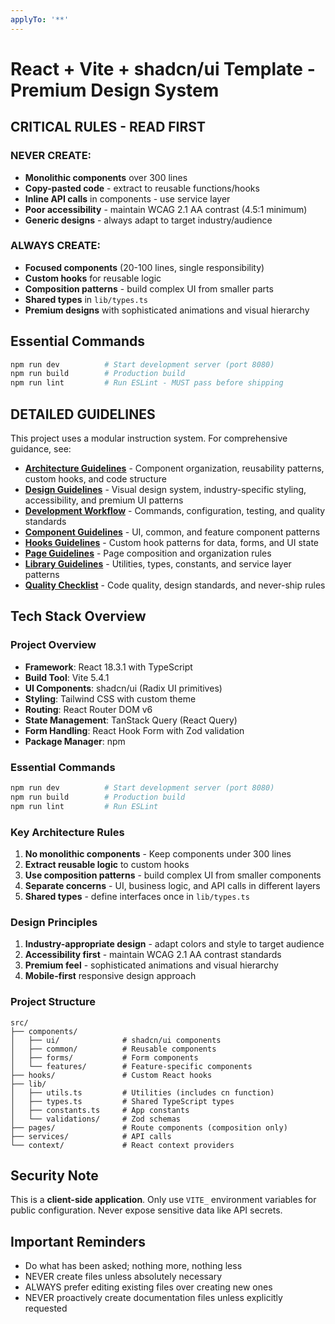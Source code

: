 ```yaml
---
applyTo: '**'
---
```

# React + Vite + shadcn/ui Template - Premium Design System

## CRITICAL RULES - READ FIRST

### NEVER CREATE:
- **Monolithic components** over 300 lines
- **Copy-pasted code** - extract to reusable functions/hooks
- **Inline API calls** in components - use service layer
- **Poor accessibility** - maintain WCAG 2.1 AA contrast (4.5:1 minimum)
- **Generic designs** - always adapt to target industry/audience

### ALWAYS CREATE:
- **Focused components** (20-100 lines, single responsibility)
- **Custom hooks** for reusable logic
- **Composition patterns** - build complex UI from smaller parts
- **Shared types** in `lib/types.ts` 
- **Premium designs** with sophisticated animations and visual hierarchy

## Essential Commands
```bash
npm run dev          # Start development server (port 8080)
npm run build        # Production build  
npm run lint         # Run ESLint - MUST pass before shipping
```

## DETAILED GUIDELINES

This project uses a modular instruction system. For comprehensive guidance, see:

- **[Architecture Guidelines](./architecture.instructions.md)** - Component organization, reusability patterns, custom hooks, and code structure
- **[Design Guidelines](./design.instructions.md)** - Visual design system, industry-specific styling, accessibility, and premium UI patterns
- **[Development Workflow](./development.instructions.md)** - Commands, configuration, testing, and quality standards
- **[Component Guidelines](./components.instructions.md)** - UI, common, and feature component patterns
- **[Hooks Guidelines](./hooks.instructions.md)** - Custom hook patterns for data, forms, and UI state
- **[Page Guidelines](./pages.instructions.md)** - Page composition and organization rules
- **[Library Guidelines](./lib.instructions.md)** - Utilities, types, constants, and service layer patterns
- **[Quality Checklist](./quality.instructions.md)** - Code quality, design standards, and never-ship rules

## Tech Stack Overview

### Project Overview
- **Framework**: React 18.3.1 with TypeScript
- **Build Tool**: Vite 5.4.1
- **UI Components**: shadcn/ui (Radix UI primitives)
- **Styling**: Tailwind CSS with custom theme
- **Routing**: React Router DOM v6
- **State Management**: TanStack Query (React Query)
- **Form Handling**: React Hook Form with Zod validation
- **Package Manager**: npm

### Essential Commands
```bash
npm run dev          # Start development server (port 8080)
npm run build        # Production build
npm run lint         # Run ESLint
```

### Key Architecture Rules
1. **No monolithic components** - Keep components under 300 lines
2. **Extract reusable logic** to custom hooks
3. **Use composition patterns** - build complex UI from smaller components
4. **Separate concerns** - UI, business logic, and API calls in different layers
5. **Shared types** - define interfaces once in `lib/types.ts`

### Design Principles
1. **Industry-appropriate design** - adapt colors and style to target audience
2. **Accessibility first** - maintain WCAG 2.1 AA contrast standards
3. **Premium feel** - sophisticated animations and visual hierarchy
4. **Mobile-first** responsive design approach

### Project Structure
```
src/
├── components/
│   ├── ui/              # shadcn/ui components
│   ├── common/          # Reusable components  
│   ├── forms/           # Form components
│   └── features/        # Feature-specific components
├── hooks/               # Custom React hooks
├── lib/
│   ├── utils.ts         # Utilities (includes cn function)
│   ├── types.ts         # Shared TypeScript types
│   ├── constants.ts     # App constants
│   └── validations/     # Zod schemas
├── pages/               # Route components (composition only)
├── services/            # API calls
└── context/             # React context providers
```

## Security Note
This is a **client-side application**. Only use `VITE_` environment variables for public configuration. Never expose sensitive data like API secrets.

## Important Reminders
- Do what has been asked; nothing more, nothing less
- NEVER create files unless absolutely necessary
- ALWAYS prefer editing existing files over creating new ones
- NEVER proactively create documentation files unless explicitly requested